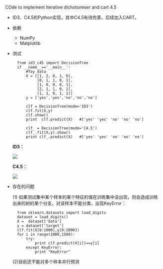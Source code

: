 COde to implement Iterative dichotomiser and cart 4.5
- ID3、C4.5的Python实现，其中C4.5有待完善，后续加入CART。

- 依赖
	- NumPy
	- Matplotlib


- 测试

		from id3_c45 import DecisionTree
		if __name__=='__main__':
		    #Toy data
		    X = [[1, 2, 0, 1, 0],
		         [0, 1, 1, 0, 1],
		         [1, 0, 0, 0, 1],
		         [2, 1, 1, 0, 1],
		         [1, 1, 0, 1, 1]]
		    y = ['yes','yes','no','no','no']
		  
		    clf = DecisionTree(mode='ID3')
		    clf.fit(X,y)
		    clf.show()
		    print  clf.predict(X)   #['yes' 'yes' 'no' 'no' 'no']
		
		    clf_ = DecisionTree(mode='C4.5')
		    clf_.fit(X,y).show()
		    print clf_.predict(X)   #['yes' 'yes' 'no' 'no' 'no']

	**ID3：**

	![](http://i.imgur.com/kqA3eHT.png)

	**C4.5：**

	![](http://i.imgur.com/ronxb97.png)


- 存在的问题

	(1) 如果测试集中某个样本的某个特征的值在训练集中没出现，则会造成训练出来的树的某个分支，对该样本不能分类，出现KeyError：

		
	    from sklearn.datasets import load_digits
	    dataset = load_digits()
	    X =  dataset['data']
	    y = dataset['target']
	    clf.fit(X[0:1000],y[0:1000])
	    for i in range(1000,1500):
	        try:
	            print clf.predict(X[i])==y[i]
	        except KeyError:
	            print "KeyError"

	(2)目前还不能对多个样本并行预测
